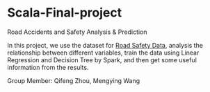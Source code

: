 # Scala-Final-project
Road Accidents and Safety Analysis &amp; Prediction 

In this project, we use the dataset for [Road Safety Data](https://data.gov.uk/dataset/cb7ae6f0-4be6-4935-9277-47e5ce24a11f/road-safety-data), analysis the relationship between different variables, train the data using Linear Regression and Decision Tree by Spark, and then get some useful information from the results.

Group Member:
Qifeng Zhou, Mengying Wang

